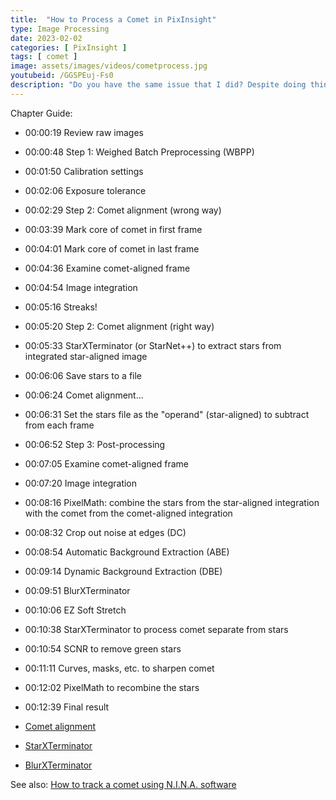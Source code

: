 ```yaml
---
title:  "How to Process a Comet in PixInsight"
type: Image Processing
date: 2023-02-02
categories: [ PixInsight ]
tags: [ comet ]
image: assets/images/videos/cometprocess.jpg
youtubeid: /GGSPEuj-Fs0
description: "Do you have the same issue that I did? Despite doing things like splitting out stars to align separately, you always end up with star streaks. I finally figured out the simple, single step to do between star alignment and comet alignment that makes all the difference and produces streak-free comets for me every time (without having to split the lights). This video walks through the full end-to-end of processing comets in PixInsight."
---
```


Chapter Guide:

- 00:00:19 Review raw images
- 00:00:48 Step 1: Weighed Batch Preprocessing (WBPP)
- 00:01:50 Calibration settings
- 00:02:06 Exposure tolerance
- 00:02:29 Step 2: Comet alignment (wrong way)
- 00:03:39 Mark core of comet in first frame
- 00:04:01 Mark core of comet in last frame
- 00:04:36 Examine comet-aligned frame
- 00:04:54 Image integration
- 00:05:16 Streaks!
- 00:05:20 Step 2: Comet alignment (right way)
- 00:05:33 StarXTerminator (or StarNet++) to extract stars from integrated star-aligned image
- 00:06:06 Save stars to a file
- 00:06:24 Comet alignment...
- 00:06:31 Set the stars file as the "operand" (star-aligned) to subtract from each frame
- 00:06:52 Step 3: Post-processing
- 00:07:05 Examine comet-aligned frame
- 00:07:20 Image integration
- 00:08:16 PixelMath: combine the stars from the star-aligned integration with the comet  from the comet-aligned integration
- 00:08:32 Crop out noise at edges (DC)
- 00:08:54 Automatic Background Extraction (ABE)
- 00:09:14 Dynamic Background Extraction (DBE)
- 00:09:51 BlurXTerminator
- 00:10:06 EZ Soft Stretch
- 00:10:38 StarXTerminator to process comet separate from stars
- 00:10:54 SCNR to remove green stars
- 00:11:11 Curves, masks, etc. to sharpen comet
- 00:12:02 PixelMath to recombine the stars
- 00:12:39 Final result

- [Comet alignment](https://pixinsight.com/doc/tools/CometAlignment/CometAlignment.html)
- [StarXTerminator](https://www.rc-astro.com/resources/StarXTerminator/)
- [BlurXTerminator](https://www.rc-astro.com/resources/BlurXTerminator/index.php)

See also: [How to track a comet using N.I.N.A. software](/video/astro-tip-4/)